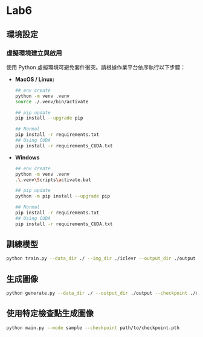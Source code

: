 # Lab6

## 環境設定

### 虛擬環境建立與啟用

使用 Python 虛擬環境可避免套件衝突。請根據作業平台依序執行以下步驟：

- **MacOS / Linux:**

    ```bash
    ## env create
    python -m venv .venv
    source ./.venv/bin/activate

    ## pip update
    pip install --upgrade pip

    ## Normal
    pip install -r requirements.txt
    ## Using CUDA
    pip install -r requirements_CUDA.txt
    ```

- **Windows**

    ```bash
    ## env create
    python -m venv .venv
    .\.venv\Scripts\activate.bat

    ## pip update
    python -m pip install --upgrade pip

    ## Normal
    pip install -r requirements.txt
    ## Using CUDA
    pip install -r requirements_CUDA.txt
    ```

## 訓練模型

```bash
python train.py --data_dir ./ --img_dir ./iclevr --output_dir ./output --vae_model stabilityai/sd-vae-ft-mse --batch_size 64 --epochs 100 --lr 1e-4 --save_every 10 --fp16
```

## 生成圖像

```bash
python generate.py --data_dir ./ --output_dir ./output --checkpoint ./output/checkpoint_epoch_10.pth --vae_model stabilityai/sd-vae-ft-mse --guidance_scale 7.5 --cls_scale 1.0 --steps 50 --visualize_denoising
```

## 使用特定檢查點生成圖像

```bash
python main.py --mode sample --checkpoint path/to/checkpoint.pth
```